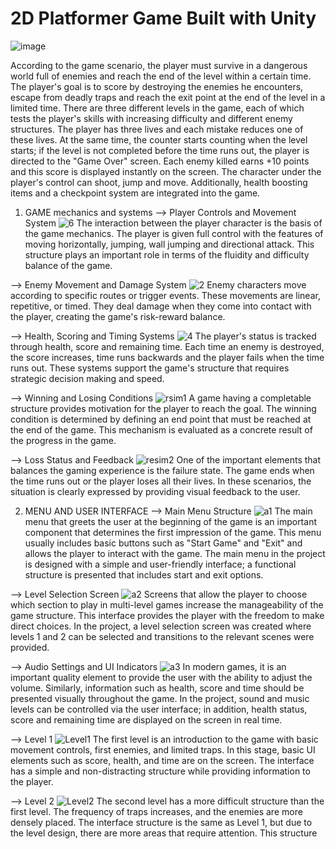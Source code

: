 # 2D Platformer Game Built with Unity
![image](https://github.com/user-attachments/assets/6d634fdf-8338-4334-b51b-16271aee6963)

According to the game scenario, the player must survive in a dangerous world full of enemies and reach the end of the level within a certain time. The player's goal is to score by destroying the enemies he encounters, escape from deadly traps and reach the exit point at the end of the level in a limited time. There are three different levels in the game, each of which tests the player's skills with increasing difficulty and different enemy structures. The player has three lives and each mistake reduces one of these lives. At the same time, the counter starts counting when the level starts; if the level is not completed before the time runs out, the player is directed to the "Game Over" screen. Each enemy killed earns +10 points and this score is displayed instantly on the screen. The character under the player's control can shoot, jump and move. Additionally, health boosting items and a checkpoint system are integrated into the game.

1) GAME mechanics and systems
--> Player Controls and Movement System
![6](https://github.com/user-attachments/assets/21f1a276-e6a6-4e2e-a630-87563716d443)
The interaction between the player character is the basis of the game mechanics. The player is given full control with the features of moving horizontally, jumping, wall jumping and directional attack. This structure plays an important role in terms of the fluidity and difficulty balance of the game.

--> Enemy Movement and Damage System
![2](https://github.com/user-attachments/assets/84259dd2-638e-447d-877f-0daf2acd87ce)
Enemy characters move according to specific routes or trigger events. These movements are linear, repetitive, or timed. They deal damage when they come into contact with the player, creating the game's risk-reward balance.

--> Health, Scoring and Timing Systems
![4](https://github.com/user-attachments/assets/6db6337e-33ae-4446-9fe7-92b15d63ea1d)
The player's status is tracked through health, score and remaining time. Each time an enemy is destroyed, the score increases, time runs backwards and the player fails when the time runs out. These systems support the game's structure that requires strategic decision making and speed.

--> Winning and Losing Conditions
![rsim1](https://github.com/user-attachments/assets/bea8c2ab-d886-42db-833e-c1367b59e58b)
A game having a completable structure provides motivation for the player to reach the goal. The winning condition is determined by defining an end point that must be reached at the end of the game. This mechanism is evaluated as a concrete result of the progress in the game.

--> Loss Status and Feedback
![resim2](https://github.com/user-attachments/assets/a10f60ca-6c26-4d32-aa90-dbfdd6503fc4)
One of the important elements that balances the gaming experience is the failure state. The game ends when the time runs out or the player loses all their lives. In these scenarios, the situation is clearly expressed by providing visual feedback to the user.

 2) MENU AND USER INTERFACE
--> Main Menu Structure
![a1](https://github.com/user-attachments/assets/7eab014d-3982-4f09-a8f2-4f248f640192)
The main menu that greets the user at the beginning of the game is an important component that determines the first impression of the game. This menu usually includes basic buttons such as "Start Game" and "Exit" and allows the player to interact with the game. The main menu in the project is designed with a simple and user-friendly interface; a functional structure is presented that includes start and exit options.

--> Level Selection Screen
![a2](https://github.com/user-attachments/assets/38a66e40-ae18-4287-8ae6-535b7df0323e)
Screens that allow the player to choose which section to play in multi-level games increase the manageability of the game structure. This interface provides the player with the freedom to make direct choices. In the project, a level selection screen was created where levels 1 and 2 can be selected and transitions to the relevant scenes were provided.

--> Audio Settings and UI Indicators
![a3](https://github.com/user-attachments/assets/2063f000-7d0e-4f9e-80b3-10dff78bf74f)
In modern games, it is an important quality element to provide the user with the ability to adjust the volume. Similarly, information such as health, score and time should be presented visually throughout the game. In the project, sound and music levels can be controlled via the user interface; in addition, health status, score and remaining time are displayed on the screen in real time.

--> Level 1
![Level1](https://github.com/user-attachments/assets/3b5c2302-80ff-4047-a6df-c7084fddd6c5)
The first level is an introduction to the game with basic movement controls, first enemies, and limited traps. In this stage, basic UI elements such as score, health, and time are on the screen. The interface has a simple and non-distracting structure while providing information to the player.

--> Level 2
![Level2](https://github.com/user-attachments/assets/d35396a8-81cc-4739-859a-7856d06d5edb)
The second level has a more difficult structure than the first level. The frequency of traps increases, and the enemies are more densely placed. The interface structure is the same as Level 1, but due to the level design, there are more areas that require attention. This structure



